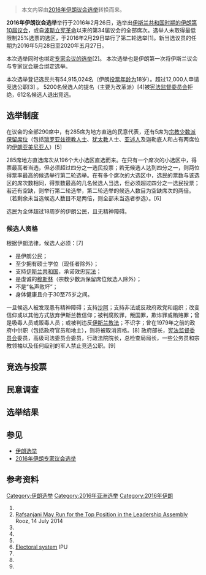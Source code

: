 > 本文内容由[2016年伊朗议会选举](https://zh.wikipedia.org/wiki/2016年伊朗议会选举)转换而来。


**2016年伊朗议会选举**举行于2016年2月26日，选举出[伊斯兰共和国时期的](https://zh.wikipedia.org/wiki/伊朗伊斯兰革命 "wikilink")[伊朗第10届](https://zh.wikipedia.org/wiki/伊朗伊斯兰共和国第10届议会 "wikilink")[议会](https://zh.wikipedia.org/wiki/伊斯兰议会 "wikilink")，或自[波斯立宪革命](../Page/波斯立宪革命.md "wikilink")以来的第34届议会的全部席次。选举人未取得最低限制25%选票的选区，于2016年2月29日举行了第二轮选举\[1\]。新当选议员的任期为2016年5月28日至2020年五月27日。

本次选举同时也绑定[专家会议的](https://zh.wikipedia.org/wiki/伊朗专家会议 "wikilink")[选举](https://zh.wikipedia.org/wiki/2016年伊朗专家议会选举 "wikilink")\[2\]。 本次选举也是伊朗第一次将伊斯兰议会与专家议会联合绑定选举。

本次选举登记选民共有54,915,024名（伊朗[投票年龄为](https://zh.wikipedia.org/wiki/投票年龄 "wikilink")18岁）。超过12,000人申请竞选公职\[3\] 。 5200名候选人的提名（主要为改革派）\[4\]被[宪法监督委员会](../Page/宪法监督委员会.md "wikilink")拒绝，612名候选人退出竞选。

## 选举制度

在议会的全部290席中，有285席为地方直选的民意代表，还有5席为[宗教少数派保留席位](https://zh.wikipedia.org/wiki/宗教少数派保留席位 "wikilink")（包括[琐罗亚兹德教人士](https://zh.wikipedia.org/wiki/琐罗亚兹德教 "wikilink")、[犹太教](../Page/犹太教.md "wikilink")人士、[亚述人](../Page/亚述人.md "wikilink")及迦勒底人和占有两席位的[伊朗亚美尼亚人](https://zh.wikipedia.org/wiki/伊朗亚美尼亚人 "wikilink")）\[5\]

285席地方直选席次从196个大小选区直选而来。在只有一个席次的小选区中，得票最高者当选，但必须超过四分之一选民投票；若无候选人达到四分之一，则两位得票率最高的候选举行第二轮选举。在有多个席次的大选区中，选民的票数与该选区的席次数相同，得票数最高的几名候选人当选，但必须超过四分之一选民投票；若还有空缺，则举行第二轮选举，第二轮选举的候选人数目为空缺席次的两倍。（若剩余未当选候选人数目不足两倍，则全部未当选者参选）。\[6\]

选民为全体超过18周岁的伊朗公民，且无精神障碍。

### 候选人资格

根据伊朗法律，候选人必须：\[7\]

  - 是伊朗公民；
  - 至少拥有硕士学位（现任者除外）；
  - 支持[伊斯兰共和国](../Page/伊斯兰共和国.md "wikilink")，承诺效忠[宪法](https://zh.wikipedia.org/wiki/伊朗宪法 "wikilink")；
  - 是虔诚的[穆斯林](../Page/穆斯林.md "wikilink")（宗教少数派保留席位候选人除外）；
  - 不是“名声败坏”；
  - 身体健康且介于30至75岁之间。

一旦候选人被发现患有精神障碍；支持[沙阿](../Page/沙阿.md "wikilink")；支持非法或反政府政党和组织；改变信仰或以其他方式放弃伊斯兰教信仰；被判腐败罪，叛国罪，欺诈罪或贿赂罪；曾是吸毒人员或贩毒人员；或被判违反[伊斯兰教法](https://zh.wikipedia.org/wiki/伊斯兰教法 "wikilink")；不识字；曾在1979年之前的政府中供职（包括政府官员和地主），则将被取消资格。\[8\] 政府部长，[宪法监督委员会](../Page/宪法监督委员会.md "wikilink")委员，高级司法委员会委员，行政法院院长，总检查局局长，一些公务员和宗教领袖以及任何级别的军人禁止竞选公职。\[9\]

## 竞选与投票

## 民意调查

## 选举结果

## 参见

  - [伊朗选举](../Page/伊朗选举.md "wikilink")
  - [2016年伊朗专家议会选举](https://zh.wikipedia.org/wiki/2016年伊朗专家议会选举 "wikilink")

## 参考资料

[Category:伊朗选举](https://zh.wikipedia.org/wiki/Category:伊朗选举 "wikilink") [Category:2016年亚洲选举](https://zh.wikipedia.org/wiki/Category:2016年亚洲选举 "wikilink") [Category:2016年伊朗](https://zh.wikipedia.org/wiki/Category:2016年伊朗 "wikilink")

1.
2.  [Rafsanjani May Run for the Top Position in the Leadership Assembly](http://www.roozonline.com/english/news3/newsitem/archive/2014/july/14/article/rafsanjani-may-run-for-the-top-position-in-the-leadership-assembly.html)  Rooz, 14 July 2014
3.
4.
5.
6.  [Electoral system](http://www.ipu.org/parline-e/reports/2149_B.htm) IPU
7.
8.
9.